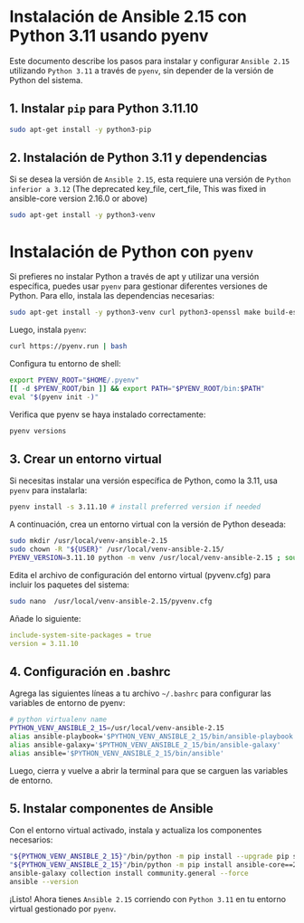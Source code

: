 # Instalación de Ansible 2.15 con Python 3.11 usando pyenv

Este documento describe los pasos para instalar y configurar `Ansible 2.15` utilizando `Python 3.11` a través de `pyenv`, sin depender de la versión de Python del sistema.

## 1. Instalar `pip` para Python 3.11.10

```bash
sudo apt-get install -y python3-pip 
```

## 2. Instalación de Python 3.11 y dependencias
Si se desea la versión de `Ansible 2.15`, esta requiere una versión de `Python inferior a 3.12` (The deprecated key_file, cert_file, This was fixed in ansible-core version 2.16.0 or above)

```bash
sudo apt-get install -y python3-venv
```
# Instalación de Python con `pyenv`
Si prefieres no instalar Python a través de apt y utilizar una versión específica, puedes usar `pyenv` para gestionar diferentes versiones de Python. Para ello, instala las dependencias necesarias:

```bash
sudo apt-get install -y python3-venv curl python3-openssl make build-essential libssl-dev zlib1g-dev libbz2-dev libreadline-dev libsqlite3-dev wget llvm libncurses5-dev libncursesw5-dev xz-utils tk-dev libffi-dev liblzma-dev 
```

Luego, instala `pyenv`:

```bash
curl https://pyenv.run | bash
```

Configura tu entorno de shell:
```bash
export PYENV_ROOT="$HOME/.pyenv"
[[ -d $PYENV_ROOT/bin ]] && export PATH="$PYENV_ROOT/bin:$PATH"
eval "$(pyenv init -)"
```

Verifica que pyenv se haya instalado correctamente:
```bash
pyenv versions
```

## 3. Crear un entorno virtual
Si necesitas instalar una versión específica de Python, como la 3.11, usa `pyenv` para instalarla:

```bash
pyenv install -s 3.11.10 # install preferred version if needed
```

A continuación, crea un entorno virtual con la versión de Python deseada:
```bash
sudo mkdir /usr/local/venv-ansible-2.15
sudo chown -R "${USER}" /usr/local/venv-ansible-2.15/
PYENV_VERSION=3.11.10 python -m venv /usr/local/venv-ansible-2.15 ; source /usr/local/venv-ansible-2.15/bin/activate
```

Edita el archivo de configuración del entorno virtual (pyvenv.cfg) para incluir los paquetes del sistema:
```bash
sudo nano  /usr/local/venv-ansible-2.15/pyvenv.cfg 
```
Añade lo siguiente:
```yml
include-system-site-packages = true
version = 3.11.10
```

## 4. Configuración en .bashrc

Agrega las siguientes líneas a tu archivo `~/.bashrc` para configurar las variables de entorno de pyenv:

```bash
# python virtualenv name
PYTHON_VENV_ANSIBLE_2_15=/usr/local/venv-ansible-2.15
alias ansible-playbook='$PYTHON_VENV_ANSIBLE_2_15/bin/ansible-playbook'
alias ansible-galaxy='$PYTHON_VENV_ANSIBLE_2_15/bin/ansible-galaxy'
alias ansible='$PYTHON_VENV_ANSIBLE_2_15/bin/ansible'
```

Luego, cierra y vuelve a abrir la terminal para que se carguen las variables de entorno.


## 5. Instalar componentes de Ansible
Con el entorno virtual activado, instala y actualiza los componentes necesarios:

```bash
"${PYTHON_VENV_ANSIBLE_2_15}"/bin/python -m pip install --upgrade pip setuptools wheel github3.py shyaml
"${PYTHON_VENV_ANSIBLE_2_15}"/bin/python -m pip install ansible-core==2.15.12
ansible-galaxy collection install community.general --force
ansible --version
```

¡Listo! Ahora tienes `Ansible 2.15` corriendo con `Python 3.11` en tu entorno virtual gestionado por `pyenv`.

